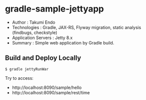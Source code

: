 gradle-sample-jettyapp
======================

- Author : Takumi Endo
- Technologies : Gradle, JAX-RS, Flyway migration, static analysis (findbugs, checkstyle)
- Application Servers : Jetty 8.x
- Summary : Simple web application by Gradle build.

## Build and Deploy Locally

```
$ gradle jettyRunWar
```

Try to access:

- http://localhost:8090/sample/hello
- http://localhost:8090/sample/rest/time

